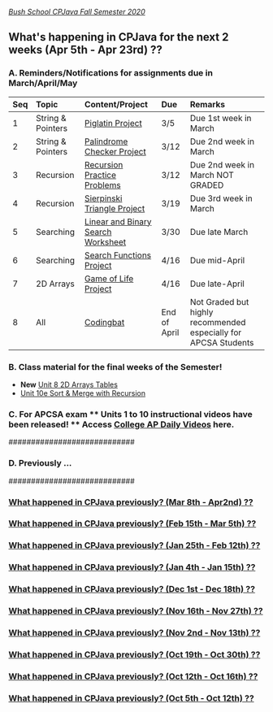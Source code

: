 [_Bush School CPJava Fall Semester 2020_](https://chandrunarayan.github.io/cpjava/)

## What's happening in CPJava for the next 2 weeks (Apr 5th - Apr 23rd) ??

### A. Reminders/Notifications for assignments due in March/April/May

| Seq | Topic | Content/Project | Due | Remarks
| :--- | :--- | :--- | :--- | :--- |
| 1 | String & Pointers | [Piglatin Project](https://classroom.google.com/c/MTI2MDgzMTM2MDgw/a/MjYyNDM0NjMzNDM3/details) | 3/5 | Due 1st week in March 
| 2 | String & Pointers | [Palindrome Checker Project](https://classroom.google.com/c/MTI2MDgzMTM2MDgw/a/MjY1NzMyMjgxOTI2/details) | 3/12 | Due 2nd week in March
| 3 | Recursion | [Recursion Practice Problems](https://classroom.google.com/c/MTI2MDgzMTM2MDgw/a/Mjc2Nzg2ODY4Nzgx/details) | 3/12 | Due 2nd week in March NOT GRADED
| 4 | Recursion | [Sierpinski Triangle Project](https://classroom.google.com/c/MTI2MDgzMTM2MDgw/a/Mjc2Nzg2ODY4Nzgx/details) | 3/19 | Due 3rd week in March
| 5 | Searching | [Linear and Binary Search Worksheet](https://classroom.google.com/c/MTI2MDgzMTM2MDgw/a/Mjc2NzU1ODkzNjUz/details) | 3/30 | Due late March
| 6 | Searching | [Search Functions Project](https://classroom.google.com/c/MTI2MDgzMTM2MDgw/a/Mjc2NzU1ODkzODc0/details) | 4/16 | Due  mid-April
| 7 | 2D Arrays | [Game of Life Project](https://classroom.google.com/c/MTI2MDgzMTM2MDgw/a/Mjc2ODI2MjEwMTAy/details) | 4/16 | Due  late-April
| 8 | All | [Codingbat](codingbat.md) | End of April | Not Graded but highly recommended especially for APCSA Students  

### B. Class material for the final weeks of the Semester!

* **New** [Unit 8 2D Arrays Tables](https://docs.google.com/presentation/d/1cIgGz7huTaKrsFC5OKXdKNQ9ftwHSnWO6fjzegs7H0w/edit?usp=sharing)
* [Unit 10e Sort & Merge with Recursion](https://docs.google.com/presentation/d/1-f4OU7J88OAA-sbP0U2R_0-3bt1vucoMBUH3U2z5C1A/edit?usp=sharing)

### C. For APCSA exam ** Units 1 to 10 instructional videos have been released! ** Access [College AP Daily Videos](https://apcentral.collegeboard.org/pdf/available-ap-daily-videos-ap-computer-science-a.pdf?course=ap-computer-science-a) here. 

############################
### D. Previously ...
############################

### [What happened in CPJava previously? (Mar 8th - Apr2nd) ??](weekofmar8)

### [What happened in CPJava previously? (Feb 15th - Mar 5th) ??](weekoffeb15)

### [What happened in CPJava previously? (Jan 25th - Feb 12th) ??](weekofjan25)

### [What happened in CPJava previously? (Jan 4th - Jan 15th) ??](weekofjan4)

### [What happened in CPJava previously? (Dec 1st - Dec 18th) ??](weekofdec1)

### [What happened in CPJava previously? (Nov 16th - Nov 27th) ??](weekofnov16)

### [What happened in CPJava previously? (Nov 2nd - Nov 13th) ??](weekofnov2)

### [What happened in CPJava previously? (Oct 19th - Oct 30th) ??](weekofoct19)

### [What happened in CPJava previously? (Oct 12th - Oct 16th) ??](weekofoct12)

### [What happened in CPJava previously? (Oct 5th - Oct 12th) ??](weekofoct5)

[wearehere]: wearehere.png "wearehere"
[timeremaining]: remaining.png "timeremaining"